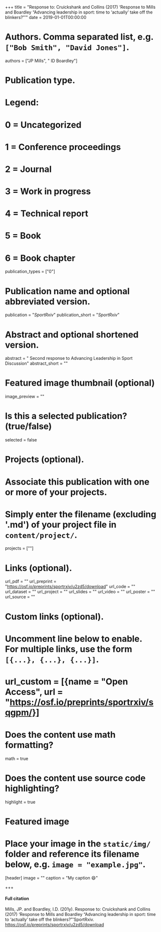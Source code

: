 +++
title = "Response to: Cruickshank and Collins (2017) ‘Response to Mills and Boardley “Advancing leadership in sport: time to ‘actually’ take off the blinkers?”’"
date = 2019-01-01T00:00:00

# Authors. Comma separated list, e.g. `["Bob Smith", "David Jones"]`.
authors = ["JP Mills", " ID Boardley"]

# Publication type.
# Legend:
# 0 = Uncategorized
# 1 = Conference proceedings
# 2 = Journal
# 3 = Work in progress
# 4 = Technical report
# 5 = Book
# 6 = Book chapter
publication_types = ["0"]

# Publication name and optional abbreviated version.
publication = "*SportRxiv*"
publication_short = "*SportRxiv*"

# Abstract and optional shortened version.
abstract = " Second response to Advancing Leadership in Sport Discussion"
abstract_short = ""

# Featured image thumbnail (optional)
image_preview = ""

# Is this a selected publication? (true/false)
selected = false

# Projects (optional).
#   Associate this publication with one or more of your projects.
#   Simply enter the filename (excluding '.md') of your project file in `content/project/`.
   projects = [""]

# Links (optional).
url_pdf = ""
url_preprint = "https://osf.io/preprints/sportrxiv/u2zd5/download"
url_code = ""
url_dataset = ""
url_project = ""
url_slides = ""
url_video = ""
url_poster = ""
url_source = ""

# Custom links (optional).
#   Uncomment line below to enable. For multiple links, use the form `[{...}, {...}, {...}]`.
#   url_custom = [{name = "Open Access", url = "https://osf.io/preprints/sportrxiv/sqgpm/}]

# Does the content use math formatting?
math = true

# Does the content use source code highlighting?
highlight = true

# Featured image
# Place your image in the `static/img/` folder and reference its filename below, e.g. `image = "example.jpg"`.
[header]
image = ""
caption = "My caption :smile:"

+++

#### Full citation
Mills, JP. and Boardley, I.D. (201y). Response to: Cruickshank and Collins (2017) ‘Response to Mills and Boardley “Advancing leadership in sport: time to ‘actually’ take off the blinkers?”’SportRxiv. https://osf.io/preprints/sportrxiv/u2zd5/download
